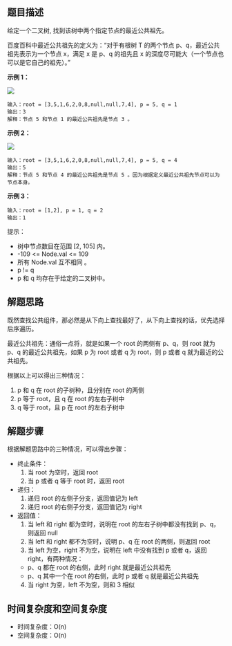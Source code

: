 ## 题目描述

给定一个二叉树, 找到该树中两个指定节点的最近公共祖先。

百度百科中最近公共祖先的定义为：“对于有根树 T 的两个节点 p、q，最近公共祖先表示为一个节点 x，满足 x 是 p、q 的祖先且 x 的深度尽可能大（一个节点也可以是它自己的祖先）。”

**示例 1：**

![](https://assets.leetcode.com/uploads/2018/12/14/binarytree.png)
```
输入：root = [3,5,1,6,2,0,8,null,null,7,4], p = 5, q = 1
输出：3
解释：节点 5 和节点 1 的最近公共祖先是节点 3 。
```
**示例 2：**

![](https://assets.leetcode.com/uploads/2018/12/14/binarytree.png)
```
输入：root = [3,5,1,6,2,0,8,null,null,7,4], p = 5, q = 4
输出：5
解释：节点 5 和节点 4 的最近公共祖先是节点 5 。因为根据定义最近公共祖先节点可以为节点本身。
```
**示例 3：**
```
输入：root = [1,2], p = 1, q = 2
输出：1
```

提示：

+ 树中节点数目在范围 [2, 105] 内。
+ -109 <= Node.val <= 109
+ 所有 Node.val 互不相同 。
+ p != q
+ p 和 q 均存在于给定的二叉树中。

## 解题思路

既然查找公共组件，那必然是从下向上查找最好了，从下向上查找的话，优先选择后序遍历。

最近公共祖先：通俗一点将，就是如果一个 root 的两侧有 p、q，则 root 就为 p、q 的最近公共祖先，如果 p 为 root 或者 q 为 root，则 p 或者 q 就为最近的公共祖先。

根据以上可以得出三种情况：
1. p 和 q 在 root 的子树种，且分别在 root 的两侧
2. p 等于 root，且 q 在 root 的左右子树中
3. q 等于 root，且 p 在 root 的左右子树中

## 解题步骤

根据解题思路中的三种情况，可以得出步骤：

+ 终止条件：
  1. 当 root 为空时，返回 root
  2. 当 p 或者 q 等于 root 时，返回 root
+ 递归：
  1. 递归 root 的左侧子分支，返回值记为 left
  2. 递归 root 的右侧子分支，返回值记为 right
+ 返回值：
  1. 当 left 和 right 都为空时，说明在 root 的左右子树中都没有找到 p、q，则返回 null
  2. 当 left 和 right 都不为空时，说明 p、q 在 root 的两侧，则返回 root
  3. 当 left 为空，right 不为空，说明在 left 中没有找到 p 或者 q，返回 right，有两种情况：
    - p、q 都在 root 的右侧，此时 right 就是最近公共祖先
    - p、q 其中一个在 root 的右侧，此时 p 或者 q 就是最近公共祖先
  4. 当 right 为空，left 不为空，则和 3 相似

## 时间复杂度和空间复杂度

+ 时间复杂度：O(n)
+ 空间复杂度：O(n)